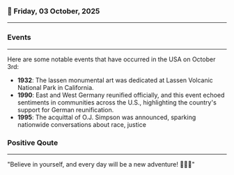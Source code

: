 ### 📅 Friday, 03 October, 2025
------
### Events
------
Here are some notable events that have occurred in the USA on October 3rd:

- **1932**: The lassen monumental art was dedicated at Lassen Volcanic National Park in California.
- **1990**: East and West Germany reunified officially, and this event echoed sentiments in communities across the U.S., highlighting the country's support for German reunification.
- **1995**: The acquittal of O.J. Simpson was announced, sparking nationwide conversations about race, justice
### Positive Qoute
------
"Believe in yourself, and every day will be a new adventure! 🌟✨🚀"

